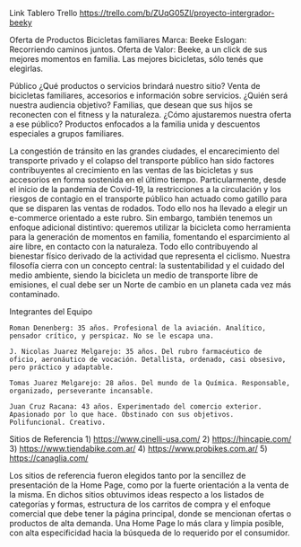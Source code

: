 Link Tablero Trello
https://trello.com/b/ZUqG05Zl/proyecto-intergrador-beeky

Oferta de Productos
Bicicletas familiares
Marca: Beeke
Eslogan: Recorriendo caminos juntos.
Oferta de Valor: Beeke, a un click de sus mejores momentos en familia. Las mejores bicicletas, sólo tenés que elegirlas.

Público
¿Qué productos o servicios brindará nuestro sitio? Venta de bicicletas familiares, accesorios e información sobre servicios.
¿Quién será nuestra audiencia objetivo? Familias, que desean que sus hijos se reconecten con el fitness y la naturaleza. 
¿Cómo ajustaremos nuestra oferta a ese público? Productos enfocados a la familia unida y descuentos especiales a grupos familiares.

La congestión de tránsito en las grandes ciudades, el encarecimiento del transporte privado y el colapso del transporte público han sido factores contribuyentes al crecimiento en las ventas de las bicicletas y sus accesorios en forma sostenida en el último tiempo. Particularmente, desde el inicio de la pandemia de Covid-19, la restricciones a la circulación y los riesgos de contagio en el transporte público han actuado como gatillo para que se disparen las ventas de rodados. Todo ello nos ha llevado a elegir un e-commerce orientado a este rubro. Sin embargo, también tenemos un enfoque adicional distintivo: queremos utilizar la bicicleta como herramienta para la generación de momentos en familia, fomentando el esparcimiento al aire libre, en contacto con la naturaleza. Todo ello contribuyendo al bienestar físico derivado de la actividad que representa el ciclismo. Nuestra filosofía cierra con un concepto central: la sustentabilidad y el cuidado del medio ambiente, siendo la bicicleta un medio de transporte libre de emisiones, el cual debe ser un Norte de cambio en un planeta cada vez más contaminado.


Integrantes del Equipo

    Roman Denenberg: 35 años. Profesional de la aviación. Analítico, pensador crítico, y perspicaz. No se le escapa una.

    J. Nicolas Juarez Melgarejo: 35 años. Del rubro farmacéutico de oficio, aeronáutico de vocación. Detallista, ordenado, casi obsesivo, pero práctico y adaptable.

    Tomas Juarez Melgarejo: 28 años. Del mundo de la Química. Responsable, organizado, perseverante incansable. 

    Juan Cruz Racana: 43 años. Experimentado del comercio exterior. Apasionado por lo que hace. Obstinado con sus objetivos. Polifuncional. Creativo.

Sitios de Referencia
    1) https://www.cinelli-usa.com/
    2) https://hincapie.com/
    3) https://www.tiendabike.com.ar/
    4) https://www.probikes.com.ar/
    5) https://canaglia.com/

Los sitios de referencia fueron elegidos tanto por la sencillez de presentación de la Home Page, como por la fuerte orientación a la venta de la misma. En dichos sitios obtuvimos ideas respecto a los listados de categorías y formas, estructura de los carritos de compra y el enfoque comercial que debe tener la página principal, donde se mencionan ofertas o productos de alta demanda. Una Home Page lo más clara y limpia posible, con alta especificidad hacia la búsqueda de lo requerido por el consumidor.
